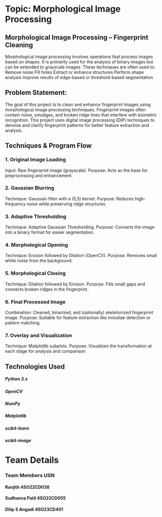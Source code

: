 # Topic: Morphological Image Processing
## Morphological Image Processing – Fingerprint Cleaning
Morphological image processing involves operations that process images based on shapes. It is primarily used for the analysis of binary images but can be extended to grayscale images. These techniques are often used to:
Remove noise
Fill holes
Extract or enhance structures
Perform shape analysis
Improve results of edge-based or threshold-based segmentation

## Problem Statement:
The goal of this project is to clean and enhance fingerprint images using morphological image processing techniques. Fingerprint images often contain noise, smudges, and broken ridge lines that interfere with biometric recognition. This project uses digital image processing (DIP) techniques to denoise and clarify fingerprint patterns for better feature extraction and analysis.

## Techniques & Program Flow
### 1. Original Image Loading
Input: Raw fingerprint image (grayscale).
Purpose: Acts as the base for preprocessing and enhancement.

### 2. Gaussian Blurring
Technique: Gaussian filter with a (5,5) kernel.
Purpose: Reduces high-frequency noise while preserving ridge structures.

### 3. Adaptive Thresholding
Technique: Adaptive Gaussian Thresholding.
Purpose: Converts the image into a binary format for easier segmentation.

### 4. Morphological Opening
Technique: Erosion followed by Dilation (OpenCV).
Purpose: Removes small white noise from the background.

### 5. Morphological Closing
Technique: Dilation followed by Erosion.
Purpose: Fills small gaps and connects broken ridges in the fingerprint.

### 6. Final Processed Image
Combination: Cleaned, binarized, and (optionally) skeletonized fingerprint image.
Purpose: Suitable for feature extraction like minutiae detection or pattern matching.

### 7. Overlay and Visualization
Technique: Matplotlib subplots.
Purpose: Visualizes the transformation at each stage for analysis and comparison

## Technologies Used
##### Python 3.x
##### OpenCV
##### NumPy
##### Matplotlib
##### scikit-learn
##### scikit-image

# Team Details
###   Team Members       USN
####  Ranjith            4SO22CD038
####  Sudhanva Patil     4SO22CD055
####  Dilip S Angadi     4SO23CD401
